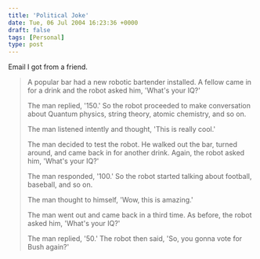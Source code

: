 ```yaml
---
title: 'Political Joke'
date: Tue, 06 Jul 2004 16:23:36 +0000
draft: false
tags: [Personal]
type: post
---
```


Email I got from a friend.

> A popular bar had a new robotic bartender installed. A fellow came in for a drink and the robot asked him, 'What's your IQ?'
> 
> The man replied, '150.' So the robot proceeded to make conversation about Quantum physics, string theory, atomic chemistry, and so on.
> 
> The man listened intently and thought, 'This is really cool.'
> 
> The man decided to test the robot. He walked out the bar, turned around, and came back in for another drink. Again, the robot asked him, 'What's your IQ?'
> 
> The man responded, '100.' So the robot started talking about football, baseball, and so on.
> 
> The man thought to himself, 'Wow, this is amazing.'
> 
> The man went out and came back in a third time. As before, the robot asked him, 'What's your IQ?'
> 
> The man replied, '50.' The robot then said, 'So, you gonna vote for Bush again?'